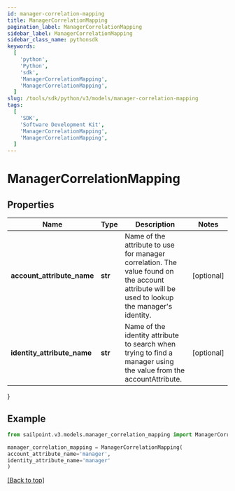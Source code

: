 ```yaml
---
id: manager-correlation-mapping
title: ManagerCorrelationMapping
pagination_label: ManagerCorrelationMapping
sidebar_label: ManagerCorrelationMapping
sidebar_class_name: pythonsdk
keywords:
  [
    'python',
    'Python',
    'sdk',
    'ManagerCorrelationMapping',
    'ManagerCorrelationMapping',
  ]
slug: /tools/sdk/python/v3/models/manager-correlation-mapping
tags:
  [
    'SDK',
    'Software Development Kit',
    'ManagerCorrelationMapping',
    'ManagerCorrelationMapping',
  ]
---
```


# ManagerCorrelationMapping

## Properties

| Name | Type | Description | Notes |
| --- | --- | --- | --- |
| **account_attribute_name** | **str** | Name of the attribute to use for manager correlation. The value found on the account attribute will be used to lookup the manager's identity. | [optional] |
| **identity_attribute_name** | **str** | Name of the identity attribute to search when trying to find a manager using the value from the accountAttribute. | [optional] |

}

## Example

```python
from sailpoint.v3.models.manager_correlation_mapping import ManagerCorrelationMapping

manager_correlation_mapping = ManagerCorrelationMapping(
account_attribute_name='manager',
identity_attribute_name='manager'
)

```

[[Back to top]](#)

